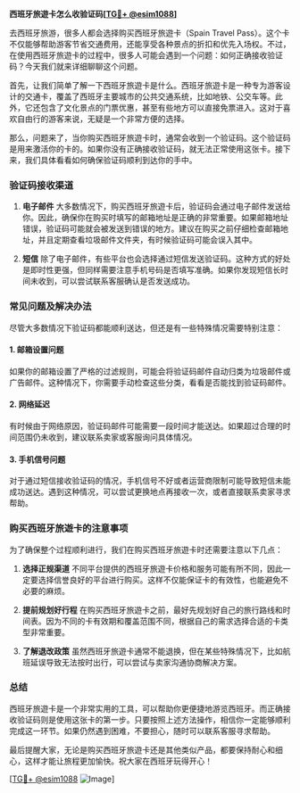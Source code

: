 **西班牙旅遊卡怎么收验证码[[TG💪+ @esim1088](https://t.me/s/esim1088)]**

去西班牙旅游，很多人都会选择购买西班牙旅遊卡（Spain Travel Pass）。这个卡不仅能够帮助游客节省交通费用，还能享受各种景点的折扣和优先入场权。不过，在使用西班牙旅遊卡的过程中，很多人可能会遇到一个问题：如何正确接收验证码？今天我们就来详细聊聊这个问题。

首先，让我们简单了解一下西班牙旅遊卡是什么。西班牙旅遊卡是一种专为游客设计的交通卡，覆盖了西班牙主要城市的公共交通系统，比如地铁、公交车等。此外，它还包含了文化景点的门票优惠，甚至有些地方可以直接免票进入。这对于喜欢自由行的游客来说，无疑是一个非常方便的选择。

那么，问题来了，当你购买西班牙旅遊卡时，通常会收到一个验证码。这个验证码是用来激活你的卡的。如果你没有正确接收验证码，就无法正常使用这张卡。接下来，我们具体看看如何确保验证码顺利到达你的手中。

### 验证码接收渠道

1. **电子邮件**
   大多数情况下，购买西班牙旅遊卡后，验证码会通过电子邮件发送给你。因此，确保你在购买时填写的邮箱地址是正确的非常重要。如果邮箱地址错误，验证码可能就会被发送到错误的地方。建议在购买之前仔细检查邮箱地址，并且定期查看垃圾邮件文件夹，有时候验证码可能会误入其中。

2. **短信**
   除了电子邮件，有些平台也会选择通过短信发送验证码。这种方式的好处是即时性更强，但同样需要注意手机号码是否填写准确。如果你发现短信长时间未收到，可以尝试联系客服确认是否发送成功。

### 常见问题及解决办法

尽管大多数情况下验证码都能顺利送达，但还是有一些特殊情况需要特别注意：

#### 1. 邮箱设置问题
如果你的邮箱设置了严格的过滤规则，可能会将验证码邮件自动归类为垃圾邮件或广告邮件。这种情况下，你需要手动检查这些分类，看看是否能找到验证码邮件。

#### 2. 网络延迟
有时候由于网络原因，验证码邮件可能需要一段时间才能送达。如果超过合理的时间范围仍未收到，建议联系卖家或客服询问具体情况。

#### 3. 手机信号问题
对于通过短信接收验证码的情况，手机信号不好或者运营商限制可能导致短信未能成功送达。遇到这种情况，可以尝试更换地点再接收一次，或者直接联系卖家寻求帮助。

### 购买西班牙旅遊卡的注意事项

为了确保整个过程顺利进行，我们在购买西班牙旅遊卡时还需要注意以下几点：

1. **选择正规渠道**
   不同平台提供的西班牙旅遊卡价格和服务可能有所不同，因此一定要选择信誉良好的平台进行购买。这样不仅能保证卡的有效性，也能避免不必要的麻烦。

2. **提前规划好行程**
   在购买西班牙旅遊卡之前，最好先规划好自己的旅行路线和时间表。因为不同的卡有效期和覆盖范围不同，根据自己的需求选择合适的卡类型非常重要。

3. **了解退改政策**
   虽然西班牙旅遊卡通常不能退换，但在某些特殊情况下，比如航班延误导致无法按时出行，可以尝试与卖家沟通协商解决方案。

### 总结

西班牙旅遊卡是一个非常实用的工具，可以帮助你更便捷地游览西班牙。而正确接收验证码则是使用这张卡的第一步。只要按照上述方法操作，相信你一定能够顺利完成这一环节。如果仍然遇到困难，不要担心，随时可以联系客服寻求帮助。

最后提醒大家，无论是购买西班牙旅遊卡还是其他类似产品，都要保持耐心和细心，这样才能让旅程更加愉快。祝大家在西班牙玩得开心！

[[TG💪+ @esim1088](https://t.me/s/esim1088) ![Image](https://i.postimg.cc/4NQfJmqS/Snipaste-2025-05-13-00-14-12.png)]